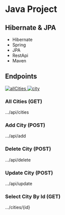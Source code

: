 # Java Project

## Hibernate & JPA

<ul>
    <li>Hibernate</li>
    <li>Spring</li>
    <li>JPA</li>
    <li>RestApi</li>
    <li>Maven</li>
</ul>

## Endpoints

 <a href="#" target="_blank"> <img src="https://github.com/xkendx/Java/blob/main/projects/imgs/allCities.jpeg"  alt="allCities" weight="550"/> </a>
 <a href="#" target="_blank"> <img src="https://github.com/xkendx/Java/blob/main/projects/imgs/searchWithId.jpg"  alt="city" weight="550"/> </a>


### All Cities (GET)
.../api/cities

### Add City (POST)
.../api/add

### Delete City (POST)
.../api/delete

### Update City (POST)
.../api/update

### Select City By Id (GET)
.../cities/{id}
